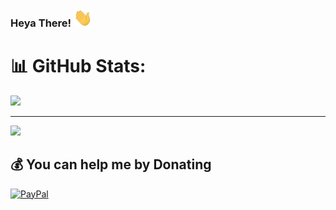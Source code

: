 ### Heya There! <img src="https://raw.githubusercontent.com/ABSphreak/ABSphreak/master/gifs/Hi.gif" width="30px">

# 📊 GitHub Stats:
![](https://github-readme-stats.vercel.app/api?username=lordgaruda&theme=neon&hide_border=true&include_all_commits=true&count_private=true)<br/>

---
[![](https://visitcount.itsvg.in/api?id=lordgaruda&icon=0&color=0)](https://visitcount.itsvg.in)

  ## 💰 You can help me by Donating
  [![PayPal](https://img.shields.io/badge/PayPal-00457C?style=for-the-badge&logo=paypal&logoColor=white)](https://paypal.me/falgun.vaghashiya) 

  
<!-- Proudly created with GPRM ( https://gprm.itsvg.in ) -->
